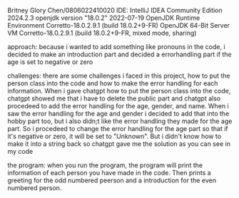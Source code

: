 Britney Glory Chen/0806022410020 
IDE: IntelliJ IDEA Community Edition 2024.2.3 
openjdk version "18.0.2" 2022-07-19 
OpenJDK Runtime Environment Corretto-18.0.2.9.1 (build 18.0.2+9-FR) 
OpenJDK 64-Bit Server VM Corretto-18.0.2.9.1 (build 18.0.2+9-FR, mixed mode, sharing)

approach: because i wanted to add something like pronouns in the code, i decided to make an introduction part and decided a errorhandling part if the age is set to negative or zero

challenges: there are some challenges i faced in this project, how to put the person class into the code and how to make the error handling for each information. When i gave chatgpt how to put the person class into the code, chatgpt showed me that i have to delete the public part and chatgpt also procedeed to add the error handling for the age, gender, and name. When i saw the error handling for the age and gender i decided to add that into the hobby part too, but i also didn;t like the error handling they made for the age part. So i procedeed to change the error handling for the age part so that if it's negative or zero, it will be set to "Unknown". But i didn't know how to make it into a string back so chatgpt gave me the solution as you can see in my code

the program: when you run the program, the program will print the information of each person you have made in the code. Then prints a greeting for the odd numbered peerson and a introduction for the even numbered person.
